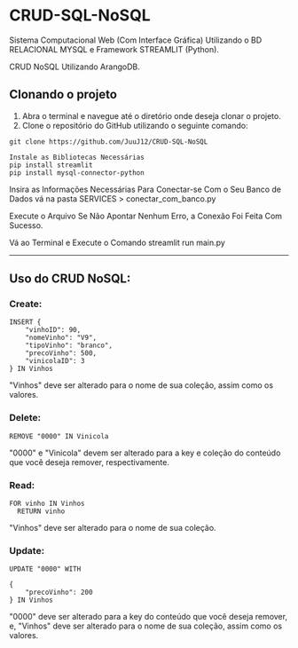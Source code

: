 ﻿# CRUD-SQL-NoSQL

Sistema Computacional Web (Com Interface Gráfica) Utilizando o BD RELACIONAL MYSQL e Framework STREAMLIT (Python).

CRUD NoSQL Utilizando ArangoDB.

## Clonando o projeto

1. Abra o terminal e navegue até o diretório onde deseja clonar o projeto.
2. Clone o repositório do GitHub utilizando o seguinte comando:


```
git clone https://github.com/JuuJ12/CRUD-SQL-NoSQL

```

```
Instale as Bibliotecas Necessárias
pip install streamlit
pip install mysql-connector-python
```

Insira as Informações Necessárias Para Conectar-se Com o Seu Banco de Dados vá na pasta SERVICES > conectar_com_banco.py

Execute o Arquivo Se Não Apontar Nenhum Erro, a Conexão Foi Feita Com Sucesso.



Vá ao Terminal e Execute o Comando streamlit run main.py

________________________________________________

## Uso do CRUD NoSQL:

### Create:

```
INSERT {
    "vinhoID": 90,
    "nomeVinho": "V9",
    "tipoVinho": "branco",
    "precoVinho": 500,
    "vinicolaID": 3
} IN Vinhos
```

"Vinhos" deve ser alterado para o nome de sua coleção, assim como os valores.

### Delete:

```
REMOVE "0000" IN Vinicola
```

"0000" e "Vinicola" devem ser alterado para a key e coleção do conteúdo que você deseja remover, respectivamente.

### Read:

```
FOR vinho IN Vinhos
  RETURN vinho
```

"Vinhos" deve ser alterado para o nome de sua coleção.

### Update:

```
UPDATE "0000" WITH

{
    "precoVinho": 200
} IN Vinhos
```

"0000" deve ser alterado para a key do conteúdo que você deseja remover, e, "Vinhos" deve ser alterado para o nome de sua coleção, assim como os valores.
